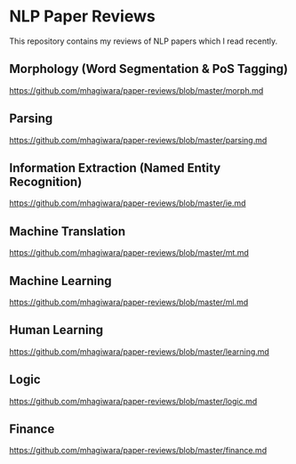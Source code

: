 NLP Paper Reviews
=================

This repository contains my reviews of NLP papers which I read recently.

Morphology (Word Segmentation & PoS Tagging)
--------------------------------------------

https://github.com/mhagiwara/paper-reviews/blob/master/morph.md

Parsing
--------------------------------------------

https://github.com/mhagiwara/paper-reviews/blob/master/parsing.md


Information Extraction (Named Entity Recognition)
-------------------------------------------------

https://github.com/mhagiwara/paper-reviews/blob/master/ie.md

Machine Translation
-------------------

https://github.com/mhagiwara/paper-reviews/blob/master/mt.md

Machine Learning
----------------

https://github.com/mhagiwara/paper-reviews/blob/master/ml.md

Human Learning
----------------

https://github.com/mhagiwara/paper-reviews/blob/master/learning.md

Logic
-----

https://github.com/mhagiwara/paper-reviews/blob/master/logic.md


Finance
----------------

https://github.com/mhagiwara/paper-reviews/blob/master/finance.md
